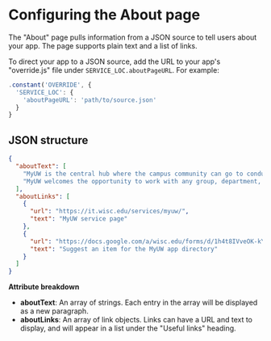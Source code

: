 # Configuring the About page

The "About" page pulls information from a JSON source to tell users about your app. The page supports plain text
and a list of links.

To direct your app to a JSON source, add the URL to your app's "override.js" file under `SERVICE_LOC.aboutPageURL`. For example:

```javascript
.constant('OVERRIDE', {
  'SERVICE_LOC': {
    'aboutPageURL': 'path/to/source.json'      
  }
}
```

## JSON structure

```json
{
  "aboutText": [
    "MyUW is the central hub where the campus community can go to conduct university business and get things done. We help UW work smarter, faster, and safer by providing a secure, personalized platform for easy navigation to services, applications, and resources. In an increasingly complex digital environment, MyUW presents a unified, modern user experience.",
    "MyUW welcomes the opportunity to work with any group, department, or division to get your information in our hub. From something as simple as providing a link to your department’s intranet, to partnering with another development team to create an application for a specific business need, MyUW can help. With over 2 million logins a month and strong campus-wide awareness, MyUW can help you reach your audiences, improve workflow, and provide ease and clarity in a complex digital environment."
  ],
  "aboutLinks": [
    {
      "url": "https://it.wisc.edu/services/myuw/",
      "text": "MyUW service page"
    },
    {
      "url": "https://docs.google.com/a/wisc.edu/forms/d/1h4t8IVveOK-kYQPuZceW9z4ZZiYepUnWD-BE4A58mnE/viewform",
      "text": "Suggest an item for the MyUW app directory"
    }
  ]
}
```

**Attribute breakdown**

- **aboutText**: An array of strings. Each entry in the array will be displayed as a new paragraph.
- **aboutLinks**: An array of link objects. Links can have a URL and text to display, and will appear in a list under the "Useful links" heading.
